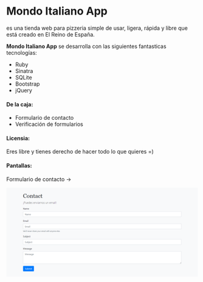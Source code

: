 # Mondo Italiano App

es una tienda web para pizzeria simple de usar, ligera, rápida y libre que está creado en El Reino de España.

**Mondo Italiano App** se desarrolla con las siguientes fantasticas tecnologías:

* Ruby
* Sinatra
* SQLite
* Bootstrap
* jQuery

#### De la caja:

* Formulario de contacto
* Verificación de formularios

#### Licensia:

Eres libre y tienes derecho de hacer todo lo que quieres =)

#### Pantallas:

Formulario de contacto ->

![Formulario de contacto](screenshots/contact_form.png "Formulario de contacto")